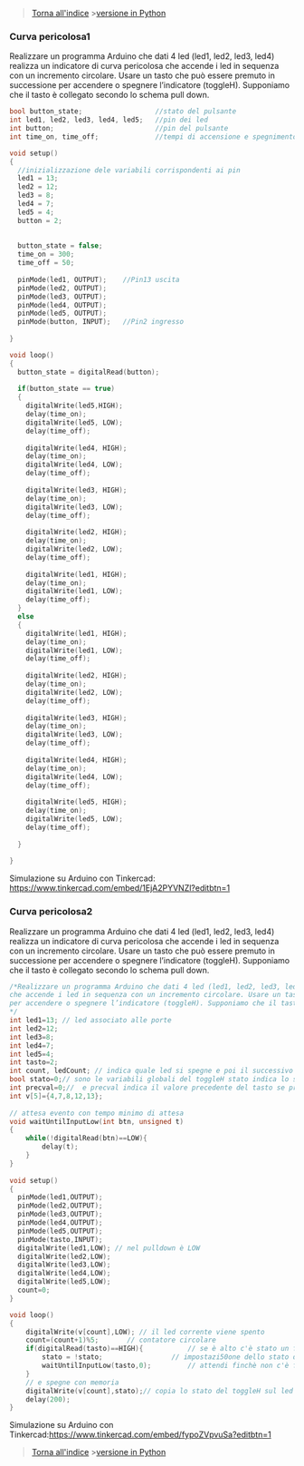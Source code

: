 
>[Torna all'indice](indexpulsanti.md) >[versione in Python](gruppipulsantipy.md)

###  **Curva pericolosa1**

Realizzare un programma Arduino che dati 4 led (led1, led2, led3, led4) realizza un indicatore di curva pericolosa 
che accende i led in sequenza con un incremento circolare. Usare un tasto che può essere premuto in successione 
per accendere o spegnere l’indicatore (toggleH). Supponiamo che il tasto è collegato secondo lo schema pull down.

```C++
bool button_state; 					//stato del pulsante
int led1, led2, led3, led4, led5;	//pin dei led
int button;							//pin del pulsante
int time_on, time_off;				//tempi di accensione e spegnimento

void setup()
{ 
  //inizializzazione dele variabili corrispondenti ai pin
  led1 = 13;
  led2 = 12;
  led3 = 8;
  led4 = 7;
  led5 = 4;
  button = 2;
  
  
  button_state = false;
  time_on = 300;
  time_off = 50;
  
  pinMode(led1, OUTPUT);	//Pin13 uscita
  pinMode(led2, OUTPUT);
  pinMode(led3, OUTPUT);
  pinMode(led4, OUTPUT);
  pinMode(led5, OUTPUT);
  pinMode(button, INPUT);	//Pin2 ingresso
  
}

void loop()
{
  button_state = digitalRead(button);
  
  if(button_state == true)
  {
  	digitalWrite(led5,HIGH);
  	delay(time_on);
  	digitalWrite(led5, LOW);
  	delay(time_off);
  
  	digitalWrite(led4, HIGH);
  	delay(time_on); 
  	digitalWrite(led4, LOW);
  	delay(time_off);
  
  	digitalWrite(led3, HIGH);
  	delay(time_on); 
  	digitalWrite(led3, LOW);
  	delay(time_off);
  
  	digitalWrite(led2, HIGH);
  	delay(time_on); 
  	digitalWrite(led2, LOW);
  	delay(time_off);
  
  	digitalWrite(led1, HIGH);
  	delay(time_on); 
  	digitalWrite(led1, LOW);
  	delay(time_off);
  }
  else
  {
    digitalWrite(led1, HIGH);
  	delay(time_on); 
  	digitalWrite(led1, LOW);
  	delay(time_off); 
  
  	digitalWrite(led2, HIGH);
  	delay(time_on); 
  	digitalWrite(led2, LOW);
  	delay(time_off);
  
  	digitalWrite(led3, HIGH);
  	delay(time_on); 
  	digitalWrite(led3, LOW);
  	delay(time_off);
  
  	digitalWrite(led4, HIGH);
  	delay(time_on); 
  	digitalWrite(led4, LOW);
  	delay(time_off);
  
  	digitalWrite(led5, HIGH);
  	delay(time_on); 
  	digitalWrite(led5, LOW);
  	delay(time_off);
  
  }
  
}
```

Simulazione su Arduino con Tinkercad: https://www.tinkercad.com/embed/1EjA2PYVNZl?editbtn=1

###  **Curva pericolosa2**

Realizzare un programma Arduino che dati 4 led (led1, led2, led3, led4) realizza un indicatore di curva pericolosa 
che accende i led in sequenza con un incremento circolare. Usare un tasto che può essere premuto in successione 
per accendere o spegnere l’indicatore (toggleH). Supponiamo che il tasto è collegato secondo lo schema pull down.

```C++
/*Realizzare un programma Arduino che dati 4 led (led1, led2, led3, led4) realizza un indicatore di curva pericolosa 
che accende i led in sequenza con un incremento circolare. Usare un tasto che può essere premuto in successione 
per accendere o spegnere l’indicatore (toggleH). Supponiamo che il tasto è collegato secondo lo schema pull down.
*/
int led1=13; // led associato alle porte
int led2=12;
int led3=8;
int led4=7;
int led5=4;
int tasto=2;
int count, ledCount; // indica quale led si spegne e poi il successivo che si accende quando lo incrementiamo
bool stato=0;// sono le variabili globali del toggleH stato indica lo stato del toggleH se acceso o spento che poi viene copiato sul led con digitalwrite
int precval=0;//  e precval indica il valore precedente del tasto se premuto è 1 altrimenti 0
int v[5]={4,7,8,12,13};
  
// attesa evento con tempo minimo di attesa
void waitUntilInputLow(int btn, unsigned t)
{
    while(!digitalRead(btn)==LOW){
	    delay(t);
    }
}
  
void setup() 
{ 
  pinMode(led1,OUTPUT);
  pinMode(led2,OUTPUT);
  pinMode(led3,OUTPUT);
  pinMode(led4,OUTPUT);
  pinMode(led5,OUTPUT);
  pinMode(tasto,INPUT);
  digitalWrite(led1,LOW); // nel pulldown è LOW
  digitalWrite(led2,LOW);
  digitalWrite(led3,LOW);
  digitalWrite(led4,LOW);  
  digitalWrite(led5,LOW); 
  count=0;
}

void loop() 
{
	digitalWrite(v[count],LOW); // il led corrente viene spento
	count=(count+1)%5; 		 // contatore circolare
	if(digitalRead(tasto)==HIGH){			// se è alto c'è stato un fronte di salita
		stato = !stato; 				// impostazi50one dello stato del toggle
		waitUntilInputLow(tasto,0);			// attendi finchè non c'è fronte di discesa
	}
	// e spegne con memoria
	digitalWrite(v[count],stato);// copia lo stato del toggleH sul led successivo
	delay(200);
}
```

Simulazione su Arduino con Tinkercad:https://www.tinkercad.com/embed/fypoZVpvuSa?editbtn=1

>[Torna all'indice](indexpulsanti.md) >[versione in Python](gruppipulsantipy.md)
